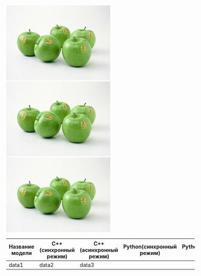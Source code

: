 ﻿﻿<img src="ILSVRC2012_val_00000023.JPEG" height="200"> <img src="ILSVRC2012_val_00000023.JPEG" height="200"> <img src="ILSVRC2012_val_00000023.JPEG" height="200"> 

  Название модели  |  C++(синхронный режим)  | C++(асинхронный режим)  |  Python(синхронный режим)  | Python(асинхронный режим)    
-------------------|-------------------------|-------------------------|----------------------------|--------------------------
 data1 | data2 | data3 | |











